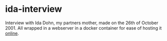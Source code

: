 # ida-interview

Interview with Ida Dohn, my partners mother, made on the 26th of October 2001. All wrapped in a webserver in a docker container for ease of hosting it <a href="https://ida-dohn.hilligsoe.dk/">online</a>.

